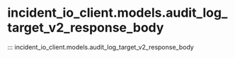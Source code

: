 # incident_io_client.models.audit_log_target_v2_response_body

::: incident_io_client.models.audit_log_target_v2_response_body
